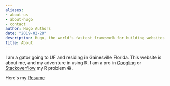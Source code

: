 ```yaml
---
aliases:
- about-us
- about-hugo
- contact
author: Hugo Authors
date: "2019-02-28"
description: Hugo, the world's fastest framework for building websites
title: About
---
```


I am a gator going to UF and residing in Gainesville Florida. This website is about me, and my adventure in using R. I am a pro in [Googling](https://www.google.com) or [Stackoverflow](https://stackoverflow.com/) my R problem 😁.

Here's my [Resume](resume.pdf)